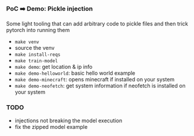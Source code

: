 ### PoC ➡️ Demo: Pickle injection

Some light tooling that can add arbitrary code to pickle files and then trick pytorch into running them

- `make venv`
- source the venv
- `make install-reqs`
- `make train-model`
- `make demo`: get location & ip info
- `make demo-helloworld`: basic hello world example
- `make demo-minecraft`: opens minecraft if installed on your system
- `make demo-neofetch`: get system information if neofetch is installed on your system

### TODO

- injections not breaking the model execution
- fix the zipped model example
